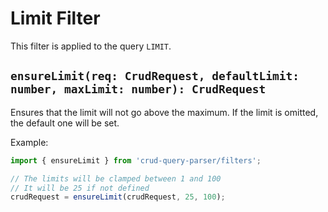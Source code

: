 # Limit Filter

This filter is applied to the query `LIMIT`.

## `ensureLimit(req: CrudRequest, defaultLimit: number, maxLimit: number): CrudRequest`

Ensures that the limit will not go above the maximum. If the limit is omitted, the default one will be set.

Example:
```ts
import { ensureLimit } from 'crud-query-parser/filters';

// The limits will be clamped between 1 and 100
// It will be 25 if not defined
crudRequest = ensureLimit(crudRequest, 25, 100);
```
